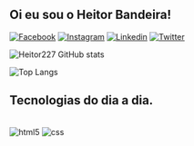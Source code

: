 ## Oi eu sou o Heitor Bandeira!

[![Facebook](https://img.shields.io/badge/Facebook-1877F2?style=for-the-badge&logo=facebook&logoColor=white)](https://www.facebook.com/heitor.bandeira.3720/)
[![Instagram](https://img.shields.io/badge/Instagram-E4405F?style=for-the-badge&logo=instagram&logoColor=white)](https://www.instagram.com/heitorbandeira2/?hl=pt-br)
[![Linkedin](https://img.shields.io/badge/LinkedIn-0077B5?style=for-the-badge&logo=linkedin&logoColor=white)](https://www.linkedin.com/in/heitor-da-cunha-bandeira-32463b1a5/)
[![Twitter](https://img.shields.io/badge/Twitter-1DA1F2?style=for-the-badge&logo=twitter&logoColor=white)](https://x.com/HeitorBandeira2)

![Heitor227 GitHub stats](https://github-readme-stats.vercel.app/api?username=Heitor227&show_icons=true&theme=transparent)

![Top Langs](https://github-readme-stats.vercel.app/api/top-langs/?username=Heitor227&hide_progress=true)

## Tecnologias do dia a dia.
<div style="display: inline_block"><br/>
 <img src="https://img.shields.io/badge/HTML5-E34F26?style=for-the-badge&logo=html5&logoColor=white" alt="html5" alingn="center" />
  <img src="https://img.shields.io/badge/CSS3-1572B6?style=for-the-badge&logo=css3&logoColor=white" alt="css" alingn="center" />
</div>
